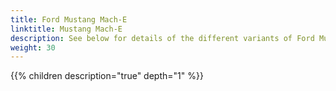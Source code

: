 ```yaml
---
title: Ford Mustang Mach-E
linktitle: Mustang Mach-E
description: See below for details of the different variants of Ford Mustang Mach-E
weight: 30
---
```

{{% children description="true" depth="1" %}}
